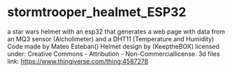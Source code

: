 # stormtrooper_healmet_ESP32
a star wars helmet with an esp32 that generates a web page with data from an MQ3 sensor (Alcholimeter) and a DHT11 (Temperature and Humidity)  Code made by Mateo Esteban()  Helmet design by (KeeptheBOX) licensed under: Creative Commons - Attribution - Non-Commerciallicense. 3d files link: https://www.thingiverse.com/thing:4587278
